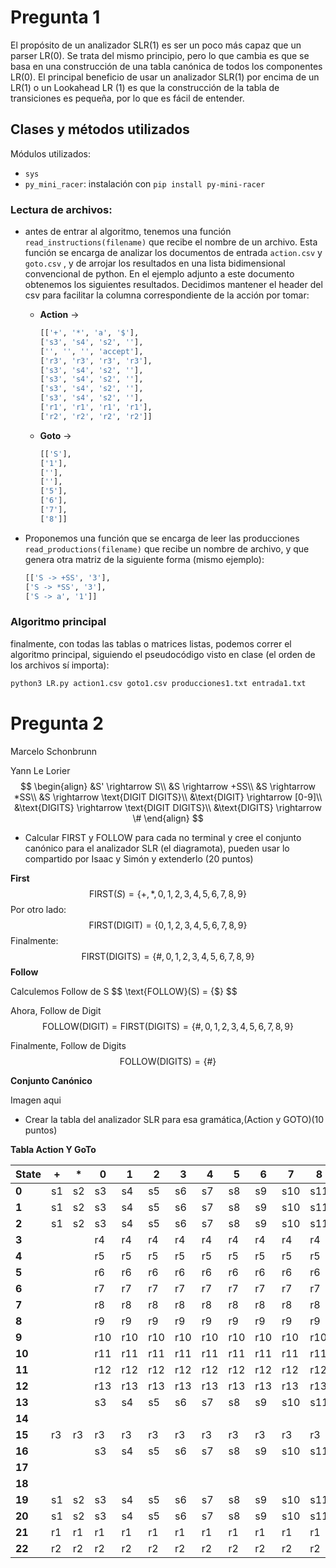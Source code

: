 # Pregunta 1

El propósito de un analizador SLR(1) es ser un poco más capaz que un parser LR(0). Se trata del mismo principio, pero lo que cambia es que se basa en una construcción de una tabla canónica de todos los componentes LR(0). El principal beneficio de usar un analizador SLR(1) por encima de un LR(1) o un Lookahead LR (1) es que la construcción de la tabla de transiciones es pequeña, por lo que es fácil de entender.

## Clases y métodos utilizados

Módulos utilizados:

- ```sys```
- ```py_mini_racer```: instalación con ```pip install py-mini-racer```

### Lectura de archivos:

- antes de entrar al algoritmo, tenemos una función ```read_instructions(filename)``` que recibe el nombre de un archivo. Esta función se encarga de analizar los documentos de entrada ```action.csv``` y ```goto.csv``` , y de arrojar los resultados en una lista bidimensional convencional de python. En el ejemplo adjunto a este documento obtenemos los siguientes resultados. Decidimos mantener el header del csv para facilitar la columna correspondiente de la acción por tomar:

  - **Action** $\rightarrow$ 

    ```sh
    [['+', '*', 'a', '$'], 
    ['s3', 's4', 's2', ''], 
    ['', '', '', 'accept'], 
    ['r3', 'r3', 'r3', 'r3'], 
    ['s3', 's4', 's2', ''], 
    ['s3', 's4', 's2', ''], 
    ['s3', 's4', 's2', ''], 
    ['s3', 's4', 's2', ''], 
    ['r1', 'r1', 'r1', 'r1'], 
    ['r2', 'r2', 'r2', 'r2']]
    ```

  - **Goto** $\rightarrow$

    ```sh
    [['S'], 
    ['1'], 
    [''], 
    [''], 
    ['5'], 
    ['6'], 
    ['7'], 
    ['8']]
    ```

- Proponemos una función que se encarga de leer las producciones ```read_productions(filename)``` que recibe un nombre de archivo, y que genera otra matriz de la siguiente forma (mismo ejemplo):

  ```sh
  [['S -> +SS', '3'], 
  ['S -> *SS', '3'], 
  ['S -> a', '1']]
  ```

### Algoritmo principal

finalmente, con todas las tablas o matrices listas, podemos correr el algoritmo principal, siguiendo el pseudocódigo visto en clase (el orden de los archivos sí importa):

```sh
python3 LR.py action1.csv goto1.csv producciones1.txt entrada1.txt
```

# Pregunta 2

Marcelo Schonbrunn

Yann Le Lorier
$$
\begin{align}
&S' \rightarrow S\\
&S \rightarrow +SS\\
&S \rightarrow *SS\\
&S \rightarrow \text{DIGIT DIGITS}\\
&\text{DIGIT} \rightarrow [0-9]\\
&\text{DIGITS} \rightarrow \text{DIGIT DIGITS}\\
&\text{DIGITS} \rightarrow \#
\end{align}
$$


- Calcular FIRST y FOLLOW para cada no terminal y cree el conjunto canónico para el analizador SLR  (el  diagramota), pueden usar lo compartido por Isaac y Simón y extenderlo (20 puntos)

**First**
$$
\text{FIRST}(S) = \{+, *, 0, 1, 2, 3, 4, 5, 6, 7, 8, 9\}
$$
Por otro lado:
$$
\text{FIRST}(\text{DIGIT}) = \{0, 1, 2, 3, 4, 5, 6, 7, 8, 9\}
$$
Finalmente:
$$
\text{FIRST}(\text{DIGITS}) = \{\#, 0, 1, 2, 3,4 ,5,6,7,8,9\}
$$
**Follow**

Calculemos Follow de S
$$
\text{FOLLOW}(S) = \{$\}
$$

Ahora, Follow de Digit
$$
\text{FOLLOW}(\text{DIGIT}) = \text{FIRST}(\text{DIGITS}) = \{\#,0,1,2,3,4,5,6,7,8,9\}
$$

Finalmente, Follow de Digits
$$
\text{FOLLOW}(\text{DIGITS}) = \{ \# \}
$$

**Conjunto Canónico**

Imagen aqui

- Crear la tabla del analizador SLR para esa gramática,(Action y GOTO)(10 puntos)

**Tabla Action Y GoTo**

| State  | +    | *    | 0    | 1    | 2    | 3    | 4    | 5    | 6    | 7    | 8    | 9    | #    | $      | S    | DIGIT | DIGITS |
| ------ | ---- | ---- | ---- | ---- | ---- | ---- | ---- | ---- | ---- | ---- | ---- | ---- | ---- | ------ | ---- | ----- | ------ |
| **0**  | s1   | s2   | s3   | s4   | s5   | s6   | s7   | s8   | s9   | s10  | s11  | s12  |      |        | 18   | 13    |        |
| **1**  | s1   | s2   | s3   | s4   | s5   | s6   | s7   | s8   | s9   | s10  | s11  | s12  |      |        | 19   | 13    |        |
| **2**  | s1   | s2   | s3   | s4   | s5   | s6   | s7   | s8   | s9   | s10  | s11  | s12  |      |        | 20   | 13    |        |
| **3**  |      |      | r4   | r4   | r4   | r4   | r4   | r4   | r4   | r4   | r4   | r4   | r4   |        |      |       |        |
| **4**  |      |      | r5   | r5   | r5   | r5   | r5   | r5   | r5   | r5   | r5   | r5   | r5   |        |      |       |        |
| **5**  |      |      | r6   | r6   | r6   | r6   | r6   | r6   | r6   | r6   | r6   | r6   | r6   |        |      |       |        |
| **6**  |      |      | r7   | r7   | r7   | r7   | r7   | r7   | r7   | r7   | r7   | r7   | r7   |        |      |       |        |
| **7**  |      |      | r8   | r8   | r8   | r8   | r8   | r8   | r8   | r8   | r8   | r8   | r8   |        |      |       |        |
| **8**  |      |      | r9   | r9   | r9   | r9   | r9   | r9   | r9   | r9   | r9   | r9   | r9   |        |      |       |        |
| **9**  |      |      | r10  | r10  | r10  | r10  | r10  | r10  | r10  | r10  | r10  | r10  | r10  |        |      |       |        |
| **10** |      |      | r11  | r11  | r11  | r11  | r11  | r11  | r11  | r11  | r11  | r11  | r11  |        |      |       |        |
| **11** |      |      | r12  | r12  | r12  | r12  | r12  | r12  | r12  | r12  | r12  | r12  | r12  |        |      |       |        |
| **12** |      |      | r13  | r13  | r13  | r13  | r13  | r13  | r13  | r13  | r13  | r13  | r13  |        |      |       |        |
| **13** |      |      | s3   | s4   | s5   | s6   | s7   | s8   | s9   | s10  | s11  | s12  | s14  |        |      | 16    | 15     |
| **14** |      |      |      |      |      |      |      |      |      |      |      |      | r15  |        |      |       |        |
| **15** | r3   | r3   | r3   | r3   | r3   | r3   | r3   | r3   | r3   | r3   | r3   | r3   | r3   |        |      |       |        |
| **16** |      |      | s3   | s4   | s5   | s6   | s7   | s8   | s9   | s10  | s11  | s12  | s14  |        |      | 16    | 17     |
| **17** |      |      |      |      |      |      |      |      |      |      |      |      | r14  |        |      |       |        |
| **18** |      |      |      |      |      |      |      |      |      |      |      |      |      | accept |      |       |        |
| **19** | s1   | s2   | s3   | s4   | s5   | s6   | s7   | s8   | s9   | s10  | s11  | s12  |      |        | 21   | 13    |        |
| **20** | s1   | s2   | s3   | s4   | s5   | s6   | s7   | s8   | s9   | s10  | s11  | s12  |      |        | 22   | 13    |        |
| **21** | r1   | r1   | r1   | r1   | r1   | r1   | r1   | r1   | r1   | r1   | r1   | r1   | r1   |        |      |       |        |
| **22** | r2   | r2   | r2   | r2   | r2   | r2   | r2   | r2   | r2   | r2   | r2   | r2   | r2   |        |      |       |        |




